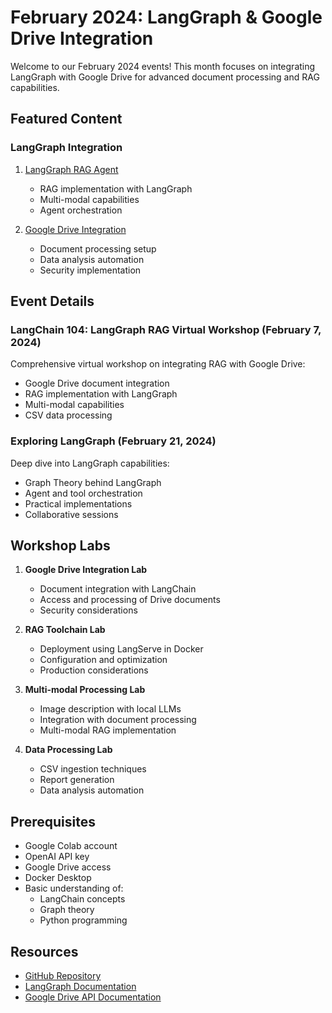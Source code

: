 # February 2024: LangGraph & Google Drive Integration

Welcome to our February 2024 events! This month focuses on integrating LangGraph with Google Drive for advanced document processing and RAG capabilities.

## Featured Content

### LangGraph Integration
1. [LangGraph RAG Agent](langgraph-rag)
   - RAG implementation with LangGraph
   - Multi-modal capabilities
   - Agent orchestration

2. [Google Drive Integration](google-drive-integration)
   - Document processing setup
   - Data analysis automation
   - Security implementation

## Event Details

### LangChain 104: LangGraph RAG Virtual Workshop (February 7, 2024)
Comprehensive virtual workshop on integrating RAG with Google Drive:
- Google Drive document integration
- RAG implementation with LangGraph
- Multi-modal capabilities
- CSV data processing

### Exploring LangGraph (February 21, 2024)
Deep dive into LangGraph capabilities:
- Graph Theory behind LangGraph
- Agent and tool orchestration
- Practical implementations
- Collaborative sessions

## Workshop Labs
1. **Google Drive Integration Lab**
   - Document integration with LangChain
   - Access and processing of Drive documents
   - Security considerations

2. **RAG Toolchain Lab**
   - Deployment using LangServe in Docker
   - Configuration and optimization
   - Production considerations

3. **Multi-modal Processing Lab**
   - Image description with local LLMs
   - Integration with document processing
   - Multi-modal RAG implementation

4. **Data Processing Lab**
   - CSV ingestion techniques
   - Report generation
   - Data analysis automation

## Prerequisites
- Google Colab account
- OpenAI API key
- Google Drive access
- Docker Desktop
- Basic understanding of:
  - LangChain concepts
  - Graph theory
  - Python programming

## Resources
- [GitHub Repository](https://github.com/aimug-org/austin_langchain)
- [LangGraph Documentation](https://python.langchain.com/docs/langgraph)
- [Google Drive API Documentation](https://developers.google.com/drive/api/guides/about-sdk)

